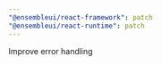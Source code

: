 ```yaml
---
"@ensembleui/react-framework": patch
"@ensembleui/react-runtime": patch
---
```


Improve error handling
